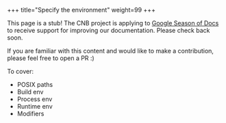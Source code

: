 +++
title="Specify the environment"
weight=99
+++

<!--more-->

This page is a stub! The CNB project is applying to [Google Season of Docs](https://developers.google.com/season-of-docs/docs/timeline) to receive support for improving our documentation. Please check back soon.

If you are familiar with this content and would like to make a contribution, please feel free to open a PR :)

To cover:
* POSIX paths
* Build env
* Process env
* Runtime env
* Modifiers
